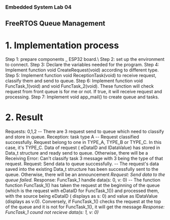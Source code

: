 ### Embedded System Lab 04
## FreeRTOS Queue Management
# 1. Implementation process
  Step 1: prepare components _ ESP32 board.\\
  Step 2: set up the environment to connect.
  Step 3: Declare the variables needed for the program.
  Step 4: Implement function void CreateRequest(void) according to different type.
  Step 5: Implement function void ReceptionTask(void) to receive request, classify them and send to queue. 
  Step 6: Implement function void FuncTask_1(void) and void FuncTask_2(void). These function will check request from front queue is for me or not. If true, it will receive   request and processing. 
  Step 7: Implement void app_mail() to create queue and tasks.

# 2. Result
  Requests: 0,1,2 -- There are 3 request send to queue which need to classify and store in  queue.
  Reception: task type A -- Request classified successfully. Request belong to one in TYPE_A, TYPE_B or TYPE_C. In this case, it's TYPE_C. Data of request ( eDataID and IDataValue) has stored in Data_t structure and ready send to queue. Otherwise, there will be a Receiving Error: Can't classify task 3 message with 3 being the type of that request.
  Request: Send data to queue successfully. -- The request's data saved into the existing Data_t structure has been successfully sent to the queue. Otherwise, there will be an announcement _Request: Send data to the queue failed._
  Response: FuncTask_1 handle data(s: 0, v: 0) -- The function function FuncTask_1() has taken the request at the beginning of the queue (which is the request with eDataID for FuncTask_1()) and processed them, with the source being eDataID ( displays as s: 0) and value as lDataValue (displays as v:0). Conversely, if FuncTask_1() checks the request at the top of the queue and it is not for FuncTask_1(), it will get the message _Response: FuncTask_1 cound not recieve data(s: 1, v: 0)_
